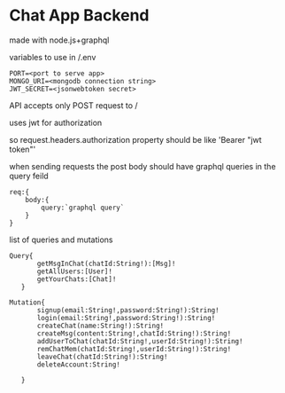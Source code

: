 # Chat App Backend
made with node.js+graphql

variables to use in /.env
```
PORT=<port to serve app>
MONGO_URI=<mongodb connection string>
JWT_SECRET=<jsonwebtoken secret>
```

API accepts only POST request to /

uses jwt for authorization

so request.headers.authorization property should be like
 'Bearer "jwt token"'

 when sending requests
 the post body should have graphql queries in the query feild

 ```
 req:{
     body:{
         query:`graphql query`
     }
 }
 ```

 list of queries and mutations
 ```
 Query{
        getMsgInChat(chatId:String!):[Msg]!
        getAllUsers:[User]!
        getYourChats:[Chat]!
    }

Mutation{
        signup(email:String!,password:String!):String!
        login(email:String!,password:String!):String!
        createChat(name:String!):String!
        createMsg(content:String!,chatId:String!):String!
        addUserToChat(chatId:String!,userId:String!):String!
        remChatMem(chatId:String!,userId:String!):String!
        leaveChat(chatId:String!):String!
        deleteAccount:String!

    }    

 ```